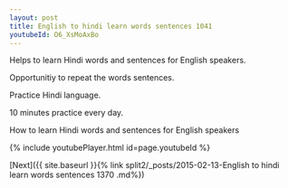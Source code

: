 ```yaml
---
layout: post
title: English to hindi learn words sentences 1041 
youtubeId: O6_XsMoAxBo
---
```

 
 
Helps to learn Hindi words and sentences for English speakers.

Opportunitiy to repeat the words sentences. 

Practice Hindi language. 
 
10 minutes practice every day. 
 
How to learn Hindi words and sentences for English speakers 
 
{% include youtubePlayer.html id=page.youtubeId %}
 
 
[Next]({{ site.baseurl }}{% link  split2/_posts/2015-02-13-English to hindi learn words sentences 1370 .md%})
 
